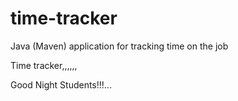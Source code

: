 # time-tracker
Java (Maven) application for tracking time on the job

Time tracker,,,,,,

Good Night Students!!!...
